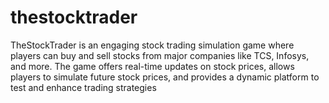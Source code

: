 # thestocktrader
TheStockTrader is an engaging stock trading simulation game where players can buy and sell stocks from major companies like TCS, Infosys, and more. The game offers real-time updates on stock prices, allows players to simulate future stock prices, and provides a dynamic platform to test and enhance trading strategies
